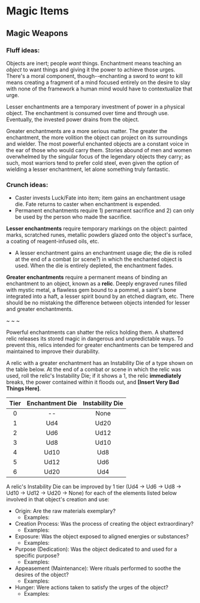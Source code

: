 # Magic Items

## Magic Weapons

### Fluff ideas:
Objects are inert; people *want* things. Enchantment means teaching an *object* to want things and giving it the power to achieve those urges. There's a moral component, though--enchanting a sword to *want* to kill means creating a fragment of a mind focused entirely on the desire to slay with none of the framework a human mind would have to contextualize that urge. 

Lesser enchantments are a temporary investment of power in a physical object. The enchantment is consumed over time and through use. Eventually, the invested power drains from the object.

Greater enchantments are a more serious matter. The greater the enchantment, the more volition the object can project on its surroundings and wielder. The most powerful enchanted objects are a constant voice in the ear of those who would carry them. Stories abound of men and women overwhelmed by the singular focus of the legendary objects they carry; as such, most warriors tend to prefer cold steel, even given the option of wielding a lesser enchantment, let alone something truly fantastic.

### Crunch ideas:
- Caster invests Luck/Fate into item; item gains an enchantment usage die. Fate returns to caster when enchantment is expended.
- Permanent enchantments require 1) permanent sacrifice and 2) can only be used by the person who made the sacrifice.

**Lesser enchantments** require temporary markings on the object: painted marks, scratched runes, metallic powders glazed onto the object's surface, a coating of reagent-infused oils, etc.
- A lesser enchantment gains an enchantment usage die; the die is rolled at the end of a combat (or scene?) in which the enchanted object is used. When the die is entirely depleted, the enchantment fades.

**Greater enchantments** require a permanent means of binding an enchantment to an object, known as a **relic**. Deeply engraved runes filled with mystic metal, a flawless gem bound to a pommel, a saint's bone integrated into a haft, a lesser spirit bound by an etched diagram, etc. There should be no mistaking the difference between objects intended for lesser and greater enchantments.

~ ~ ~

Powerful enchantments can shatter the relics holding them. A shattered relic releases its stored magic in dangerous and unpredictable ways. To prevent this, relics intended for greater enchantments can be tempered and maintained to improve their durability. 

A relic with a greater enchantment has an Instability Die of a type shown on the table below. At the end of a combat or scene in which the relic was used, roll the relic's Instability Die; if it shows a 1, the relic **immediately** breaks, the power contained within it floods out, and **[Insert Very Bad Things Here]**.

| Tier | Enchantment Die | Instability Die |
| :---: | :---: | :---: |
| 0 | -- | None |
| 1 | Ud4 | Ud20 |
| 2 | Ud6 | Ud12 |
| 3 | Ud8 | Ud10 |
| 4 | Ud10 | Ud8 |
| 5 | Ud12 | Ud6 |
| 6 | Ud20 | Ud4 |

A relic's Instability Die can be improved by 1 tier (Ud4 -> Ud6 -> Ud8 -> Ud10 -> Ud12 -> Ud20 -> None) for each of the elements listed below involved in that object's creation and use:
- Origin: Are the raw materials exemplary?
	- Examples: 
- Creation Process: Was the process of creating the object extraordinary?
	- Examples: 
- Exposure: Was the object exposed to aligned energies or substances?
	- Examples: 
- Purpose (Dedication): Was the object dedicated to and used for a specific purpose?
	- Examples: 
- Appeasement (Maintenance): Were rituals performed to soothe the desires of the object?
	- Examples: 
- Hunger: Were actions taken to satisfy the urges of the object?
	- Examples: 